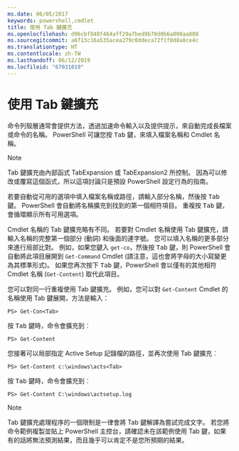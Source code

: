 ```yaml
---
ms.date: 06/05/2017
keywords: powershell,cmdlet
title: 使用 Tab 鍵擴充
ms.openlocfilehash: d96cbf848f464aff29a7bed9b70d0b6a000aa808
ms.sourcegitcommit: a6f13c16a535acea279c0ddeca72f1f0d8a8ce4c
ms.translationtype: HT
ms.contentlocale: zh-TW
ms.lasthandoff: 06/12/2019
ms.locfileid: "67031019"
---
```

# <a name="using-tab-expansion"></a>使用 Tab 鍵擴充

命令列殼層通常會提供方法，透過加速命令輸入以及提供提示，來自動完成長檔案或命令的名稱。 PowerShell 可讓您按 <kbd>Tab</kbd> 鍵，來填入檔案名稱和 Cmdlet 名稱。

> [!NOTE]
> Tab 鍵擴充由內部函式 TabExpansion 或 TabExpansion2 所控制。 因為可以修改或覆寫這個函式，所以這項討論只是預設 PowerShell 設定行為的指南。

若要自動從可用的選項中填入檔案名稱或路徑，請輸入部分名稱，然後按 <kbd>Tab</kbd> 鍵。 PowerShell 會自動將名稱擴充到找到的第一個相符項目。 重複按 <kbd>Tab</kbd> 鍵，會循環顯示所有可用選項。

Cmdlet 名稱的 Tab 鍵擴充略有不同。 若要對 Cmdlet 名稱使用 Tab 鍵擴充，請輸入名稱的完整第一個部分 (動詞) 和後面的連字號。 您可以填入名稱的更多部分來進行局部比對。 例如，如果您鍵入 `get-co`，然後按 <kbd>Tab</kbd> 鍵，則 PowerShell 會自動將此項目展開到 `Get-Command` Cmdlet (請注意，這也會將字母的大小寫變更為其標準形式)。 如果您再次按下 <kbd>Tab</kbd> 鍵，PowerShell 會以僅有的其他相符 Cmdlet 名稱 (`Get-Content`) 取代此項目。

您可以對同一行重複使用 Tab 鍵擴充。 例如，您可以對 `Get-Content` Cmdlet 的名稱使用 Tab 鍵展開，方法是輸入：

```
PS> Get-Con<Tab>
```

按 <kbd>Tab</kbd> 鍵時，命令會擴充到︰

```
PS> Get-Content
```

您接著可以局部指定 Active Setup 記錄檔的路徑，並再次使用 Tab 鍵擴充︰

```
PS> Get-Content c:\windows\acts<Tab>
```

按 <kbd>Tab</kbd> 鍵時，命令會擴充到︰

```
PS> Get-Content C:\windows\actsetup.log
```

> [!NOTE]
> Tab 鍵擴充處理程序的一個限制是一律會將 Tab 鍵解譯為嘗試完成文字。 若您將命令範例複製並貼上 PowerShell 主控台，請確認未在該範例使用 Tab 鍵，如果有的話將無法預測結果，而且幾乎可以肯定不是您所預期的結果。
